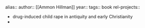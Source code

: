 alias::
author:: [[Ammon Hillman]]
year::
tags:: book
rel-projects::


- drug-induced child rape in antiquity and early Christianity
-
